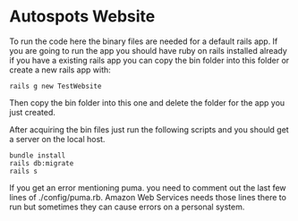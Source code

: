 # Autospots Website

To run the code here the binary files are needed for a default rails app. If you
are going to run the app you should have ruby on rails installed already if you
have a existing rails app you can copy the bin folder into this folder or create
a new rails app with:
```
rails g new TestWebsite
```
Then copy the bin folder into this one and delete the folder for the app you just
created.

After acquiring the bin files just run the following scripts and you should get
a server on the local host.
```
bundle install
rails db:migrate
rails s
```
If you get an error mentioning puma. you need to comment out the last few lines of
./config/puma.rb. Amazon Web Services needs those lines there to run but sometimes
they can cause errors on a personal system.

